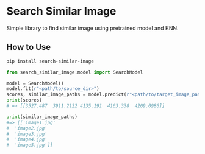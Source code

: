 # Search Similar Image

Simple library to find similar image using pretrained model and KNN.

## How to Use

```bash
pip install search-similar-image
```

```python
from search_similar_image.model import SearchModel

model = SearchModel()
model.fit(r"<path/to/source_dir>")
scores, similar_image_paths = model.predict(r"<path/to/target_image_path>"))
print(scores)
# => [[3527.487  3911.2122 4135.191  4163.338  4209.0986]]

print(similar_image_paths)
#=> [['image1.jpg'
#  'image2.jpg'
#  'image3.jpg'
#  'image4.jpg'
#  'image5.jpg']]
```
